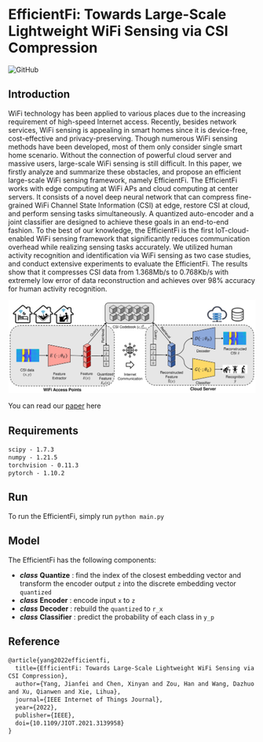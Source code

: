 # EfficientFi: Towards Large-Scale Lightweight WiFi Sensing via CSI Compression

![GitHub](https://img.shields.io/github/license/Marsrocky/EfficientFi)

## Introduction
WiFi technology has been applied to various places due to the increasing requirement of high-speed Internet access. Recently, besides network services, WiFi sensing is appealing in smart homes since it is device-free, cost-effective and privacy-preserving. Though numerous WiFi sensing methods have been developed, most of them only consider single smart home scenario. Without the connection of powerful cloud server and massive users, large-scale WiFi sensing is still difficult. In this paper, we firstly analyze and summarize these obstacles, and propose an efficient large-scale WiFi sensing framework, namely EfficientFi. The EfficientFi works with edge computing at WiFi APs and cloud computing at center servers. It consists of a novel deep neural network that can compress fine-grained WiFi Channel State Information (CSI) at edge, restore CSI at cloud, and perform sensing tasks simultaneously. A quantized auto-encoder and a joint classifier are designed to achieve these goals in an end-to-end fashion. To the best of our knowledge, the EfficientFi is the first IoT-cloud-enabled WiFi sensing framework that significantly reduces communication overhead while realizing sensing tasks accurately. We utilized human activity recognition and identification via WiFi sensing as two case studies, and conduct extensive experiments to evaluate the EfficientFi. The results show that it compresses CSI data from 1.368Mb/s to 0.768Kb/s with extremely low error of data reconstruction and achieves over 98% accuracy for human activity recognition.

![framework](https://github.com/Marsrocky/EfficientFi/blob/main/framework.jpg)

You can read our [paper](https://doi.org/10.1109/JIOT.2021.3139958) here

## Requirements

```
scipy - 1.7.3
numpy - 1.21.5
torchvision - 0.11.3
pytorch - 1.10.2
```

## Run

To run the EfficientFi, simply run `python main.py`


## Model

The EfficientFi has the following components:

- ***class*** **Quantize** : find the index of the closest embedding vector and transform the encoder output `z` into the discrete embedding vector `quantized`
- ***class*** **Encoder** : encode input `x` to `z`
- ***class*** **Decoder** : rebuild the `quantized` to `r_x`
- ***class*** **Classifier** : predict the probability of each class in `y_p`

## Reference
```
@article{yang2022efficientfi,
  title={EfficientFi: Towards Large-Scale Lightweight WiFi Sensing via CSI Compression},
  author={Yang, Jianfei and Chen, Xinyan and Zou, Han and Wang, Dazhuo and Xu, Qianwen and Xie, Lihua},
  journal={IEEE Internet of Things Journal},
  year={2022},
  publisher={IEEE},
  doi={10.1109/JIOT.2021.3139958}
} 
```
